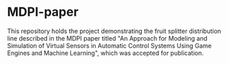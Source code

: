 # MDPI-paper
This repository holds the project demonstrating the fruit splitter distribution line described in the MDPI paper titled "An Approach for Modeling and Simulation of Virtual Sensors in Automatic Control Systems Using Game Engines and Machine Learning", which was accepted for publication.
